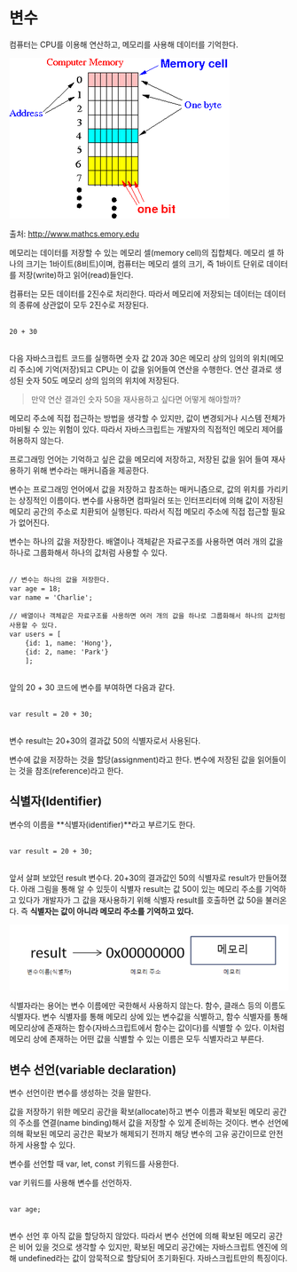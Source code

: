 # 변수

컴퓨터는 CPU를 이용해 연산하고, 메모리를 사용해 데이터를 기억한다.

![메모리](./image/js_chapter4_1.gif)

출처: http://www.mathcs.emory.edu

메모리는 데이터를 저장할 수 있는 메모리 셀(memory cell)의 집합체다. 메모리 셀 하나의 크기는 1바이트(8비트)이며, 컴퓨터는 메모리 셀의 크기, 즉 1바이트 단위로 데이터를 저장(write)하고 읽어(read)들인다.

컴퓨터는 모든 데이터를 2진수로 처리한다. 따라서 메모리에 저장되는 데이터는 데이터의 종류에 상관없이 모두 2진수로 저장된다.

<pre>
<code>
20 + 30
</code>
</pre>
다음 자바스크립트 코드를 실행하면 숫자 값 20과 30은 메모리 상의 임의의 위치(메모리 주소)에 기억(저장)되고 CPU는 이 값을 읽어들여 연산을 수행한다.
연산 결과로 생성된 숫자 50도 메모리 상의 임의의 위치에 저장된다. 

> 만약 연산 결과인 숫자 50을 재사용하고 싶다면 어떻게 해야할까?

메모리 주소에 직접 접근하는 방법을 생각할 수 있지만, 값이 변경되거나 시스템 전체가 마비될 수 있는 위험이 있다. 따라서 자바스크립트는 개발자의 직접적인 메모리 제어를 허용하지 않는다.

프로그래밍 언어는 기억하고 싶은 값을 메모리에 저장하고, 저장된 값을 읽어 들여 재사용하기 위해 변수라는 매커니즘을 제공한다. 

변수는 프로그래밍 언어에서 값을 저장하고 참조하는 매커니즘으로, 값의 위치를 가리키는 상징적인 이름이다.
변수를 사용하면 컴파일러 또는 인터프리터에 의해 값이 저장된 메모리 공간의 주소로 치환되어 실행된다. 따라서 직접 메모리 주소에 직접 접근할 필요가 없어진다.

변수는 하나의 값을 저장한다. 배열이나 객체같은 자료구조를 사용하면 여러 개의 값을 하나로 그룹화해서 하나의 값처럼 사용할 수 있다.
<pre>
<code>
// 변수는 하나의 값을 저장한다.
var age = 18;
var name = 'Charlie';

// 배열이나 객체같은 자료구조를 사용하면 여러 개의 값을 하나로 그룹화해서 하나의 값처럼 사용할 수 있다.
var users = [
    {id: 1, name: 'Hong'},
    {id: 2, name: 'Park'}
    ];
</code>
</pre>

앞의 20 + 30 코드에 변수를 부여하면 다음과 같다.
<pre>
<code>
var result = 20 + 30;
</code>
</pre>
변수 result는 20+30의 결과값 50의 식별자로서 사용된다.

변수에 값을 저장하는 것을 할당(assignment)라고 한다. 변수에 저장된 값을 읽어들이는 것을 참조(reference)라고 한다.

## 식별자(Identifier)
변수의 이름을 **식별자(identifier)**라고 부르기도 한다.

<pre>
<code>
var result = 20 + 30;
</code>
</pre>
앞서 살펴 보았던 result 변수다. 20+30의 결과값인 50의 식별자로 result가 만들어졌다.
아래 그림을 통해 알 수 있듯이 식별자 result는 값 50이 있는 메모리 주소를 기억하고 있다가 개발자가 그 값을 재사용하기 위해 식별자 result를 호출하면 값 50을 불러온다. 즉 **식별자는 값이 아니라 메모리 주소를 기억하고 있다.**

![식별자](./image/js_chapter4_2.png)

식별자라는 용어는 변수 이름에만 국한해서 사용하지 않는다. 함수, 클래스 등의 이름도 식별자다. 
변수 식별자를 통해 메모리 상에 있는 변수값을 식별하고, 함수 식별자를 통해 메모리상에 존재하는 함수(자바스크립트에서 함수는 값이다)를 식별할 수 있다.
이처럼 메모리 상에 존재하는 어떤 값을 식별할 수 있는 이름은 모두 식별자라고 부른다.

## 변수 선언(variable declaration)
변수 선언이란 변수를 생성하는 것을 말한다.

값을 저장하기 위한 메모리 공간을 확보(allocate)하고 변수 이름과 확보된 메모리 공간의 주소를 연결(name binding)해서 값을 저장할 수 있게 준비하는 것이다. 변수 선언에 의해 확보된 메모리 공간은 확보가 해제되기 전까지 해당 변수의 고유 공간이므로 안전하게 사용할 수 있다.

변수를 선언할 때 var, let, const 키워드를 사용한다.

var 키워드를 사용해 변수를 선언하자.
<pre>
<code>
var age;
</code>
</pre>
변수 선언 후 아직 값을 할당하지 않았다. 따라서 변수 선언에 의해 확보된 메모리 공간은 비어 있을 것으로 생각할 수 있지만, 확보된 메모리 공간에는 자바스크립트 엔진에 의해 undefined라는 값이 암묵적으로 할당되어 초기화된다. 자바스크립트만의 특징이다.


